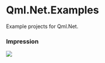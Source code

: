 # Qml.Net.Examples
Example projects for Qml.Net.

### Impression
![](https://github.com/pauldotknopf/Qml.Net.Examples/blob/master/assets/features.gif)
